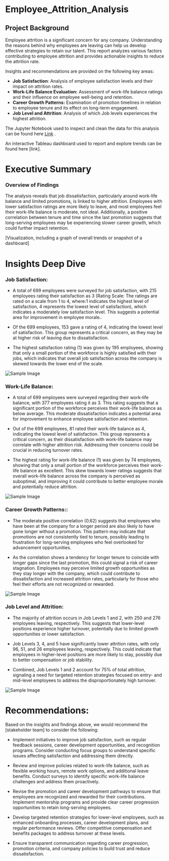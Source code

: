 # Employee_Attrition_Analysis


## Project Background
Employee attrition is a significant concern for any company. Understanding the reasons behind why employees are leaving can help us develop effective strategies to retain our talent. This report analyzes various factors contributing to employee attrition and provides actionable insights to reduce the attrition rate.


Insights and recommendations are provided on the following key areas:

- **Job Satisfaction**:  Analysis of employee satisfaction levels and their impact on attrition rates.
- **Work-Life Balance Evaluation:**  Assessment of work-life balance ratings and their influence on employee well-being and retention.
- **Career Growth Patterns:**  Examination of promotion timelines in relation to employee tenure and its effect on long-term engagement.
- **Job Level and Attrition**: Analysis of which Job levels experiences the highest attrition.


The Jupyter Notebook used to inspect and clean the data for this analysis can be found here [Link](https://github.com/melizadsilva/Employee_Attrition_Analysis/blob/main/EmpAttrition.ipynb)
.

An interactive Tableau dashboard used to report and explore trends can be found here [link].


# Executive Summary

### Overview of Findings

The analysis reveals that job dissatisfaction, particularly around work-life balance and limited promotions, is linked to higher attrition. Employees with lower satisfaction ratings are more likely to leave, and most employees feel their work-life balance is moderate, not ideal. Additionally, a positive correlation between tenure and time since the last promotion suggests that long-serving employees may be experiencing slower career growth, which could further impact retention.

[Visualization, including a graph of overall trends or snapshot of a dashboard]



# Insights Deep Dive
### Job Satisfaction:

*  A total of 699 employees were surveyed for job satisfaction, with 215 employees rating their satisfaction as 3 (Rating Scale: The ratings are rated on a scale from 1 to 4, where:1 indicates the highest level of satisfaction, 4 represents the lowest level of satisfaction), which indicates a moderately low satisfaction level. This suggests a potential area for improvement in employee morale..
  
*  Of the 699 employees, 153 gave a rating of 4, indicating the lowest level of satisfaction. This group represents a critical concern, as they may be at higher risk of leaving due to dissatisfaction.
  
*  The highest satisfaction rating (1) was given by 195 employees, showing that only a small portion of the workforce is highly satisfied with their jobs, which indicates that overall job satisfaction across the company is skewed towards the lower end of the scale.
  
![Sample Image](job_rating.png)



### Work-Life Balance:

* A total of 699 employees were surveyed regarding their work-life balance, with 377 employees rating it as 3. This rating suggests that a significant portion of the workforce perceives their work-life balance as below average. This moderate dissatisfaction indicates a potential area for improvement to enhance employee satisfaction and retention.
  
* Out of the 699 employees, 81 rated their work-life balance as 4, indicating the lowest level of satisfaction. This group represents a critical concern, as their dissatisfaction with work-life balance may correlate with higher attrition risk. Addressing their concerns could be crucial in reducing turnover rates.
  
* The highest rating for work-life balance (1) was given by 74 employees, showing that only a small portion of the workforce perceives their work-life balance as excellent. This skew towards lower ratings suggests that overall work-life balance across the company is perceived as suboptimal, and improving it could contribute to better employee morale and potentially reduce attrition.
  

![Sample Image](work_life_rating.png)


### Career Growth Patterns::

* The moderate positive correlation (0.62) suggests that employees who have been at the company for a longer period are also likely to have gone longer without a promotion. This pattern may indicate that promotions are not consistently tied to tenure, possibly leading to frustration for long-serving employees who feel overlooked for advancement opportunities.
  
* As the correlation shows a tendency for longer tenure to coincide with longer gaps since the last promotion, this could signal a risk of career stagnation. Employees may perceive limited growth opportunities as they stay longer with the company, which could contribute to dissatisfaction and increased attrition rates, particularly for those who feel their efforts are not recognized or rewarded.

![Sample Image](promotion.png)


### Job Level and Attrition:

* The majority of attrition occurs in Job Levels 1 and 2, with 250 and 276 employees leaving, respectively. This suggests that lower-level positions experience higher turnover, potentially due to limited growth opportunities or lower satisfaction.
  
* Job Levels 3, 4, and 5 have significantly lower attrition rates, with only 96, 51, and 26 employees leaving, respectively. This could indicate that employees in higher-level positions are more likely to stay, possibly due to better compensation or job stability.
  
*  Combined, Job Levels 1 and 2 account for 75% of total attrition, signaling a need for targeted retention strategies focused on entry- and mid-level employees to address the disproportionately high turnover.

![Sample Image](job_level.png)



# Recommendations:

Based on the insights and findings above, we would recommend the [stakeholder team] to consider the following: 

*  Implement initiatives to improve job satisfaction, such as regular feedback sessions, career development opportunities, and recognition programs. Consider conducting focus groups to understand specific issues affecting satisfaction and addressing them directly.
  
* Review and improve policies related to work-life balance, such as flexible working hours, remote work options, and additional leave benefits. Conduct surveys to identify specific work-life balance challenges and address them proactively.
  
* Revise the promotion and career development pathways to ensure that employees are recognized and rewarded for their contributions. Implement mentorship programs and provide clear career progression opportunities to retain long-serving employees.
  
* Develop targeted retention strategies for lower-level employees, such as enhanced onboarding processes, career development plans, and regular performance reviews. Offer competitive compensation and benefits packages to address turnover at these levels.
  
* Ensure transparent communication regarding career progression, promotion criteria, and company policies to build trust and reduce dissatisfaction.


